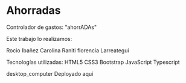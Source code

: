 
# Ahorradas

Controlador de gastos: "ahorrADAs"

Este trabajo lo realizamos: 

Rocio Ibañez
Carolina Raniti
florencia Larreategui

Tecnologías utilizadas:
HTML5
CSS3
Bootstrap
JavaScript
Typescript

desktop_computer Deployado aquí
 
